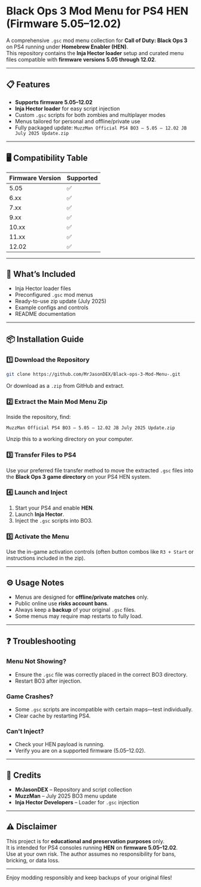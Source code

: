 # Black Ops 3 Mod Menu for PS4 HEN (Firmware 5.05–12.02)

A comprehensive `.gsc` mod menu collection for **Call of Duty: Black Ops 3** on PS4 running under **Homebrew Enabler (HEN)**.  
This repository contains the **Inja Hector loader** setup and curated menu files compatible with **firmware versions 5.05 through 12.02**.

---

## 📋 Features
- **Supports firmware 5.05–12.02**
- **Inja Hector loader** for easy script injection
- Custom `.gsc` scripts for both zombies and multiplayer modes
- Menus tailored for personal and offline/private use
- Fully packaged update: `MuzzMan Official PS4 BO3 – 5.05 – 12.02 JB July 2025 Update.zip`

---

## 🖥 Compatibility Table
| Firmware Version | Supported |
|------------------|-----------|
| 5.05             | ✅        |
| 6.xx             | ✅        |
| 7.xx             | ✅        |
| 9.xx             | ✅        |
| 10.xx            | ✅        |
| 11.xx            | ✅        |
| 12.02            | ✅        |

---

## 📂 What’s Included
- Inja Hector loader files
- Preconfigured `.gsc` mod menus
- Ready-to-use zip update (July 2025)
- Example configs and controls
- README documentation

---

## 📦 Installation Guide

### 1️⃣ Download the Repository
```bash
git clone https://github.com/MrJasonDEX/Black-ops-3-Mod-Menu-.git
```

Or download as a `.zip` from GitHub and extract.

### 2️⃣ Extract the Main Mod Menu Zip
Inside the repository, find:
```
MuzzMan Official PS4 BO3 – 5.05 – 12.02 JB July 2025 Update.zip
```
Unzip this to a working directory on your computer.

### 3️⃣ Transfer Files to PS4
Use your preferred file transfer method to move the extracted `.gsc` files into the **Black Ops 3 game directory** on your PS4 HEN system.

### 4️⃣ Launch and Inject
1. Start your PS4 and enable **HEN**.
2. Launch **Inja Hector**.
3. Inject the `.gsc` scripts into BO3.

### 5️⃣ Activate the Menu
Use the in-game activation controls (often button combos like `R3 + Start` or instructions included in the zip).

---

## ⚙ Usage Notes
- Menus are designed for **offline/private matches** only.
- Public online use **risks account bans**.
- Always keep a **backup** of your original `.gsc` files.
- Some menus may require map restarts to fully load.

---

## ❓ Troubleshooting

### Menu Not Showing?
- Ensure the `.gsc` file was correctly placed in the correct BO3 directory.
- Restart BO3 after injection.

### Game Crashes?
- Some `.gsc` scripts are incompatible with certain maps—test individually.
- Clear cache by restarting PS4.

### Can't Inject?
- Check your HEN payload is running.
- Verify you are on a supported firmware (5.05–12.02).

---

## 🙏 Credits
- **MrJasonDEX** – Repository and script collection  
- **MuzzMan** – July 2025 BO3 menu update  
- **Inja Hector Developers** – Loader for `.gsc` injection  

---

## ⚠ Disclaimer
This project is for **educational and preservation purposes** only.  
It is intended for PS4 consoles running **HEN** on **firmware 5.05–12.02**.  
Use at your own risk. The author assumes no responsibility for bans, bricking, or data loss.

---

Enjoy modding responsibly and keep backups of your original files!